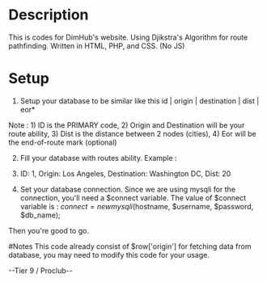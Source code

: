 # Description
This is codes for DimHub's website. Using Djikstra's Algorithm for route pathfinding. Written in HTML, PHP, and CSS. (No JS)

# Setup
1) Setup your database to be similar like this
id | origin | destination | dist | eor*

Note : 1) ID is the PRIMARY code, 2) Origin and Destination will be your route ability, 3) Dist is the distance between 2 nodes (cities), 4) Eor will be the end-of-route mark (optional)

2) Fill your database with routes ability. 
Example :
1) ID: 1, Origin: Los Angeles, Destination: Washington DC, Dist: 20

3) Set your database connection.
Since we are using mysqli for the connection, you'll need a $connect variable.
The value of $connect variable is :
$connect = new mysqli($hostname, $username, $password, $db_name);

Then you're good to go.

#Notes
This code already consist of $row['origin'] for fetching data from database, you may need to modify this code for your usage.

--Tier 9 / Proclub--
